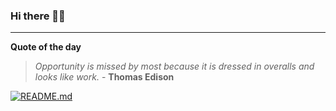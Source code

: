 ### Hi there 👋🏻


---

**Quote of the day**

> *Opportunity is missed by most because it is dressed in overalls and looks like work.* - **Thomas Edison** 

[![README.md](https://github.com/marcolovazzano/marcolovazzano/actions/workflows/readme.yml/badge.svg?branch=main)](https://github.com/marcolovazzano/marcolovazzano/actions/workflows/readme.yml)

